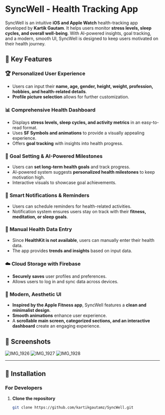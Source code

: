 # SyncWell - Health Tracking App  

SyncWell is an intuitive **iOS and Apple Watch** health-tracking app developed by **Kartik Gautam**. It helps users monitor **stress levels, sleep cycles, and overall well-being**. With AI-powered insights, goal tracking, and a modern, smooth UI, SyncWell is designed to keep users motivated on their health journey.  

## 🚀 Key Features  

### 🏆 **Personalized User Experience**  
- Users can input their **name, age, gender, height, weight, profession, hobbies, and health-related details**.  
- **Profile picture selection** allows for further customization.  

### 📊 **Comprehensive Health Dashboard**  
- Displays **stress levels, sleep cycles, and activity metrics** in an easy-to-read format.  
- Uses **SF Symbols and animations** to provide a visually appealing experience.  
- Offers **goal tracking** with insights into health progress.  

### 🎯 **Goal Setting & AI-Powered Milestones**  
- Users can **set long-term health goals** and track progress.  
- AI-powered system suggests **personalized health milestones** to keep motivation high.  
- Interactive visuals to showcase goal achievements.  

### 🔔 **Smart Notifications & Reminders**  
- Users can schedule reminders for health-related activities.  
- Notification system ensures users stay on track with their **fitness, meditation, or sleep goals**.  

### 💾 **Manual Health Data Entry**  
- Since **HealthKit is not available**, users can manually enter their health data.  
- The app provides **trends and insights** based on input data.  

### ☁️ **Cloud Storage with Firebase**  
- **Securely saves** user profiles and preferences.  
- Allows users to log in and sync data across devices.  

### 🎨 **Modern, Aesthetic UI**  
- **Inspired by the Apple Fitness app**, SyncWell features a **clean and minimalist design**.  
- **Smooth animations** enhance user experience.  
- A **scrollable main screen, categorized sections, and an interactive dashboard** create an engaging experience.  
## 📸 Screenshots 
![IMG_1926](https://github.com/user-attachments/assets/6180d9d0-1526-45a5-959d-71f998cd52cb)
![IMG_1927](https://github.com/user-attachments/assets/7fe6663f-a277-4f8b-a5d1-406fc66449e1)
![IMG_1928](https://github.com/user-attachments/assets/db26f0e7-5ea4-4539-8cab-46898949614e)




---

## 📲 Installation  

### **For Developers**  
1. **Clone the repository**  
   ```bash
   git clone https://github.com/kartikgautamz/SyncWell.git
